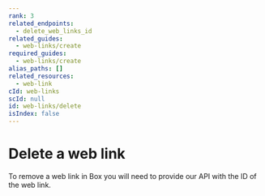 ```yaml
---
rank: 3
related_endpoints:
  - delete_web_links_id
related_guides:
  - web-links/create
required_guides:
  - web-links/create
alias_paths: []
related_resources:
  - web-link
cId: web-links
scId: null
id: web-links/delete
isIndex: false
---
```


# Delete a web link

To remove a web link in Box you will need to provide our API with the ID of
the web link.

<Samples id='delete_web_links_id' >

</Samples>
